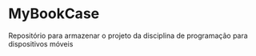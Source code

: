 # MyBookCase
Repositório para armazenar o projeto da disciplina de programação para dispositivos móveis
